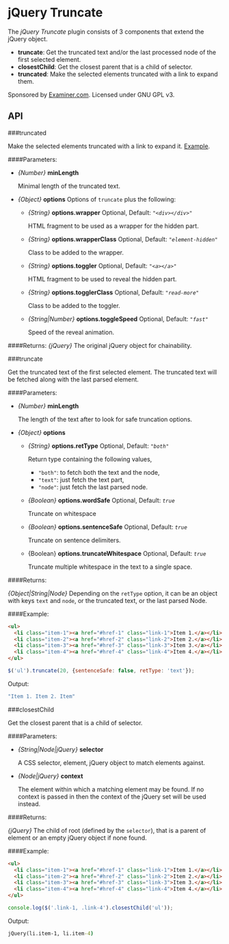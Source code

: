 # jQuery Truncate

The *jQuery Truncate* plugin consists of 3 components that extend the jQuery object.

* **truncate**: Get the truncated text and/or the last processed node of the first selected element.
* **closestChild**: Get the closest parent that is a child of selector.
* **truncated**: Make the selected elements truncated with a link to expand them.

Sponsored by [Examiner.com](http://www.examiner.com). Licensed under GNU GPL v3.

## API

###truncated

Make the selected elements truncated with a link to expand it. [Example](http://jsfiddle.net/Poetro/DAxsH/).

####Parameters:
  * *{Number}* **minLength**

    Minimal length of the truncated text.
  * *{Object}* **options**
    Options of `truncate` plus the following:
    * *{String}* **options.wrapper** Optional, Default: *`"<div></div>"`*

        HTML fragment to be used as a wrapper for the hidden part.

    * *{String}* **options.wrapperClass** Optional, Default: *`"element-hidden"`*

        Class to be added to the wrapper.

    * *{String}* **options.toggler** Optional, Default: *`"<a></a>"`*

        HTML fragment to be used to reveal the hidden part.
    * *{String}* **options.togglerClass** Optional, Default: *`"read-more"`*

        Class to be added to the toggler.

    * *{String|Number}* **options.toggleSpeed** Optional, Default: *`"fast"`*

        Speed of the reveal animation.

####Returns:
*{jQuery}* The original jQuery object for chainability.

###truncate

Get the truncated text of the first selected element. The truncated text will be fetched along with the last parsed element.

####Parameters:

  * *{Number}* **minLength**

    The length of the text after to look for safe truncation options.
  * *{Object}* **options**
    * *{String}* **options.retType** Optional, Default: *`"both"`*

        Return type containing the following values,
        - `"both"`: to fetch both the text and the node,
        - `"text"`: just fetch the text part,
        - `"node"`: just fetch the last parsed node.

    * *{Boolean}* **options.wordSafe** Optional, Default: *`true`*

        Truncate on whitespace

    * *{Boolean}* **options.sentenceSafe** Optional, Default: *`true`*

        Truncate on sentence delimiters.

    * {Boolean} **options.truncateWhitespace** Optional, Default: *`true`*

        Truncate multiple whitespace in the text to a single space.

####Returns:

*{Object|String|Node}* Depending on the `retType` option, it can be an object with keys `text` and `node`, or the truncated text, or the last parsed Node.

####Example:
```html
<ul>
  <li class="item-1"><a href="#href-1" class="link-1">Item 1.</a></li>
  <li class="item-2"><a href="#href-2" class="link-2">Item 2.</a></li>
  <li class="item-3"><a href="#href-3" class="link-3">Item 3.</a></li>
  <li class="item-4"><a href="#href-4" class="link-4">Item 4.</a></li>
</ul>
```

```javascript
$('ul').truncate(20, {sentenceSafe: false, retType: 'text'});
```

Output:

```cmd
"Item 1. Item 2. Item"
```

###closestChild

Get the closest parent that is a child of selector.

####Parameters:

 * *{String|Node|jQuery}* **selector**

    A CSS selector, element, jQuery object to match elements against.

 * *{Node|jQuery}* **context**

    The element within which a matching element may be found. If no context is passed in then the context of the jQuery set will be used instead.

####Returns:

*{jQuery}* The child of root (defined by the `selector`), that is a parent of element or an empty jQuery object if none found.

####Example:
```html
<ul>
  <li class="item-1"><a href="#href-1" class="link-1">Item 1.</a></li>
  <li class="item-2"><a href="#href-2" class="link-2">Item 2.</a></li>
  <li class="item-3"><a href="#href-3" class="link-3">Item 3.</a></li>
  <li class="item-4"><a href="#href-4" class="link-4">Item 4.</a></li>
</ul>
```

```javascript
console.log($('.link-1, .link-4').closestChild('ul'));
```

Output:

```cmd
jQuery(li.item-1, li.item-4)
```
